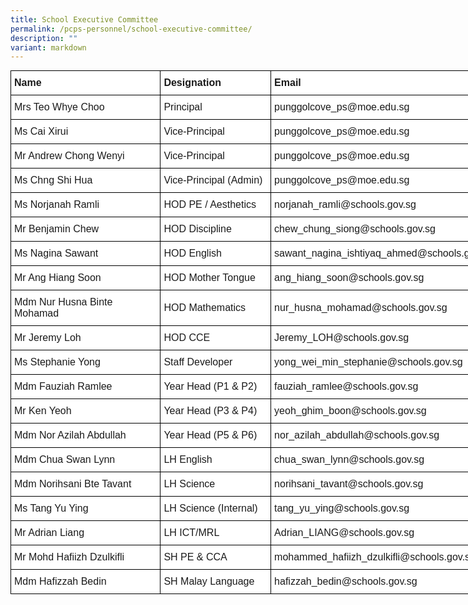 ```yaml
---
title: School Executive Committee
permalink: /pcps-personnel/school-executive-committee/
description: ""
variant: markdown
---
```

<style type="text/css">
.tg  {border-collapse:collapse;border-spacing:0;margin:0px auto;}
.tg td{border-color:black;border-style:solid;border-width:1px;font-family:Arial, sans-serif;font-size:14px;
  overflow:hidden;padding:10px 5px;word-break:normal;}
.tg th{border-color:black;border-style:solid;border-width:1px;font-family:Arial, sans-serif;font-size:14px;
  font-weight:normal;overflow:hidden;padding:10px 5px;word-break:normal;}
.tg .tg-8tt2{background-color:#FFF;border-color:#000000;font-size:16px;font-weight:bold;text-align:left;vertical-align:top}
.tg .tg-uarv{background-color:#FFF;border-color:#000000;font-size:16px;text-align:left;vertical-align:top}
.tg .tg-7qt1{background-color:#FFF;border-color:#000000;font-size:16px;text-align:left;vertical-align:middle}
</style>
<table class="tg" style="undefined;table-layout: fixed; width: 804px">
<colgroup>
<col style="width: 240px">
<col style="width: 177px">
<col style="width: 387px">
</colgroup>
<tbody>
  <tr>
    <td class="tg-8tt2">Name</td>
    <td class="tg-8tt2">Designation</td>
    <td class="tg-8tt2">Email</td>
  </tr>
  <tr>
    <td class="tg-uarv">Mrs Teo Whye Choo</td>
    <td class="tg-uarv">Principal</td>
    <td class="tg-uarv">punggolcove_ps@moe.edu.sg</td>
  </tr>
	 <tr>
    <td class="tg-7qt1">Ms Cai Xirui <br></td>
    <td class="tg-7qt1">Vice-Principal </td>
    <td class="tg-7qt1">punggolcove_ps@moe.edu.sg</td>
  </tr>
  <tr>
    <td class="tg-uarv">Mr Andrew Chong Wenyi </td>
    <td class="tg-uarv">Vice-Principal</td>
    <td class="tg-uarv">punggolcove_ps@moe.edu.sg</td>
  </tr>
	  <tr>
    <td class="tg-7qt1">Ms Chng Shi Hua</td>
    <td class="tg-7qt1">Vice-Principal (Admin)</td>
    <td class="tg-7qt1">punggolcove_ps@moe.edu.sg</td>
  </tr>
  <tr>
    <td class="tg-uarv">Ms Norjanah Ramli</td>
    <td class="tg-uarv">HOD PE / Aesthetics</td>
    <td class="tg-uarv">norjanah_ramli@<span style="background-color:initial">schools.gov.sg</span></td>
  </tr>
  <tr>
    <td class="tg-7qt1">Mr Benjamin Chew</td>
    <td class="tg-7qt1">HOD Discipline</td>
    <td class="tg-7qt1">chew_chung_siong@<span style="background-color:initial">schools.gov.sg</span></td>
  </tr>
  <tr>
    <td class="tg-uarv">Ms Nagina Sawant</td>
    <td class="tg-uarv">HOD English</td>
    <td class="tg-uarv">sawant_nagina_ishtiyaq_ahmed@<span style="background-color:initial">schools.gov.sg</span></td>
  </tr>
  <tr>
    <td class="tg-7qt1">Mr Ang Hiang Soon </td>
    <td class="tg-7qt1">HOD Mother Tongue</td>
    <td class="tg-7qt1">ang_hiang_soon@schools.gov.sg<br></td>
  </tr>
	 <tr>
    <td class="tg-7qt1">Mdm Nur Husna Binte Mohamad<br></td>
    <td class="tg-7qt1">HOD Mathematics<br></td>
    <td class="tg-7qt1">nur_husna_mohamad@schools.gov.sg<br></td>
  </tr>
  <tr>
    <td class="tg-7qt1">Mr Jeremy Loh</td>
    <td class="tg-7qt1">HOD CCE</td>
    <td class="tg-7qt1">Jeremy_LOH@schools.gov.sg<br></td>
  </tr>
  <tr>
    <td class="tg-7qt1">Ms Stephanie Yong<br></td>
    <td class="tg-7qt1">Staff Developer</td>
    <td class="tg-7qt1">yong_wei_min_stephanie@schools.gov.sg<br></td>
  </tr>
  <tr>
    <td class="tg-7qt1">Mdm Fauziah Ramlee</td>
    <td class="tg-7qt1">Year Head (P1 &amp; P2)</td>
    <td class="tg-7qt1">fauziah_ramlee@schools.gov.sg<br></td>
  </tr>
  <tr>
    <td class="tg-7qt1">Mr Ken Yeoh<br></td>
    <td class="tg-uarv">Year Head (P3 &amp; P4)</td>
    <td class="tg-7qt1">yeoh_ghim_boon@schools.gov.sg<br></td>
  </tr>
	<tr>
    <td class="tg-7qt1">Mdm Nor Azilah Abdullah<br></td>
    <td class="tg-7qt1">Year Head (P5 &amp; P6)</td>
    <td class="tg-7qt1">nor_azilah_abdullah@schools.gov.sg</td>
  </tr>
  <tr>
    <td class="tg-7qt1">Mdm Chua Swan Lynn</td>
    <td class="tg-7qt1">LH English</td>
    <td class="tg-7qt1">chua_swan_lynn@schools.gov.sg </td>
  </tr>
  <tr>
    <td class="tg-7qt1">Mdm Norihsani Bte Tavant</td>
    <td class="tg-7qt1">LH Science <br></td>
    <td class="tg-7qt1">norihsani_tavant@schools.gov.sg<br></td>
  </tr>
	<tr>
    <td class="tg-7qt1">Ms Tang Yu Ying </td>
    <td class="tg-7qt1">LH Science (Internal)</td>
    <td class="tg-7qt1">tang_yu_ying@schools.gov.sg</td>
  </tr>
  <tr>
    <td class="tg-7qt1">Mr Adrian Liang</td>
    <td class="tg-7qt1">LH ICT/MRL</td>
    <td class="tg-7qt1">Adrian_LIANG@schools.gov.sg</td>
  </tr>
  <tr>
    <td class="tg-7qt1">Mr Mohd Hafiizh Dzulkifli	<br></td>
    <td class="tg-7qt1">SH PE &amp; CCA</td>
    <td class="tg-7qt1">mohammed_hafiizh_dzulkifli@schools.gov.sg</td>
  </tr>
	<tr>
    <td class="tg-7qt1">Mdm Hafizzah Bedin </td>
    <td class="tg-7qt1">SH Malay Language</td>
    <td class="tg-7qt1">hafizzah_bedin@schools.gov.sg</td>
  </tr>
</tbody>
</table>
